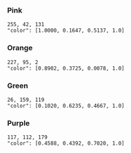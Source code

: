 ### Pink

	255, 42, 131
	"color": [1.0000, 0.1647, 0.5137, 1.0]

### Orange

	227, 95, 2
	"color": [0.8902, 0.3725, 0.0078, 1.0]

### Green

	26, 159, 119
	"color": [0.1020, 0.6235, 0.4667, 1.0]

### Purple

	117, 112, 179
	"color": [0.4588, 0.4392, 0.7020, 1.0]





